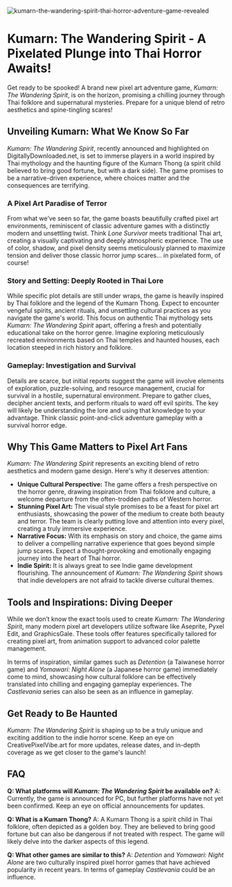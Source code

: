 ![kumarn-the-wandering-spirit-thai-horror-adventure-game-revealed](https://images.pexels.com/photos/18920008/pexels-photo-18920008.jpeg?auto=compress&cs=tinysrgb&fit=crop&h=627&w=1200)

# Kumarn: The Wandering Spirit - A Pixelated Plunge into Thai Horror Awaits!

Get ready to be spooked! A brand new pixel art adventure game, *Kumarn: The Wandering Spirit*, is on the horizon, promising a chilling journey through Thai folklore and supernatural mysteries. Prepare for a unique blend of retro aesthetics and spine-tingling scares!

## Unveiling Kumarn: What We Know So Far

*Kumarn: The Wandering Spirit*, recently announced and highlighted on DigitallyDownloaded.net, is set to immerse players in a world inspired by Thai mythology and the haunting figure of the Kumarn Thong (a spirit child believed to bring good fortune, but with a dark side). The game promises to be a narrative-driven experience, where choices matter and the consequences are terrifying.

### A Pixel Art Paradise of Terror

From what we’ve seen so far, the game boasts beautifully crafted pixel art environments, reminiscent of classic adventure games with a distinctly modern and unsettling twist. Think *Lone Survivor* meets traditional Thai art, creating a visually captivating and deeply atmospheric experience. The use of color, shadow, and pixel density seems meticulously planned to maximize tension and deliver those classic horror jump scares… in pixelated form, of course!

### Story and Setting: Deeply Rooted in Thai Lore

While specific plot details are still under wraps, the game is heavily inspired by Thai folklore and the legend of the Kumarn Thong. Expect to encounter vengeful spirits, ancient rituals, and unsettling cultural practices as you navigate the game's world. This focus on authentic Thai mythology sets *Kumarn: The Wandering Spirit* apart, offering a fresh and potentially educational take on the horror genre. Imagine exploring meticulously recreated environments based on Thai temples and haunted houses, each location steeped in rich history and folklore.

### Gameplay: Investigation and Survival

Details are scarce, but initial reports suggest the game will involve elements of exploration, puzzle-solving, and resource management, crucial for survival in a hostile, supernatural environment. Prepare to gather clues, decipher ancient texts, and perform rituals to ward off evil spirits. The key will likely be understanding the lore and using that knowledge to your advantage. Think classic point-and-click adventure gameplay with a survival horror edge.

## Why This Game Matters to Pixel Art Fans

*Kumarn: The Wandering Spirit* represents an exciting blend of retro aesthetics and modern game design. Here's why it deserves attention:

*   **Unique Cultural Perspective:** The game offers a fresh perspective on the horror genre, drawing inspiration from Thai folklore and culture, a welcome departure from the often-trodden paths of Western horror.
*   **Stunning Pixel Art:** The visual style promises to be a feast for pixel art enthusiasts, showcasing the power of the medium to create both beauty and terror. The team is clearly putting love and attention into every pixel, creating a truly immersive experience.
*   **Narrative Focus:** With its emphasis on story and choice, the game aims to deliver a compelling narrative experience that goes beyond simple jump scares. Expect a thought-provoking and emotionally engaging journey into the heart of Thai horror.
*   **Indie Spirit:** It is always great to see Indie game development flourishing. The announcement of *Kumarn: The Wandering Spirit* shows that indie developers are not afraid to tackle diverse cultural themes.

## Tools and Inspirations: Diving Deeper

While we don’t know the exact tools used to create *Kumarn: The Wandering Spirit*, many modern pixel art developers utilize software like Aseprite, Pyxel Edit, and GraphicsGale. These tools offer features specifically tailored for creating pixel art, from animation support to advanced color palette management.

In terms of inspiration, similar games such as *Detention* (a Taiwanese horror game) and *Yomawari: Night Alone* (a Japanese horror game) immediately come to mind, showcasing how cultural folklore can be effectively translated into chilling and engaging gameplay experiences. The *Castlevania* series can also be seen as an influence in gameplay.

## Get Ready to Be Haunted

*Kumarn: The Wandering Spirit* is shaping up to be a truly unique and exciting addition to the indie horror scene. Keep an eye on CreativePixelVibe.art for more updates, release dates, and in-depth coverage as we get closer to the game's launch!

## FAQ

**Q: What platforms will *Kumarn: The Wandering Spirit* be available on?**
A: Currently, the game is announced for PC, but further platforms have not yet been confirmed. Keep an eye on official announcements for updates.

**Q: What is a Kumarn Thong?**
A: A Kumarn Thong is a spirit child in Thai folklore, often depicted as a golden boy. They are believed to bring good fortune but can also be dangerous if not treated with respect. The game will likely delve into the darker aspects of this legend.

**Q: What other games are similar to this?**
A: *Detention* and *Yomawari: Night Alone* are two culturally inspired pixel horror games that have achieved popularity in recent years. In terms of gameplay *Castlevania* could be an influence.
